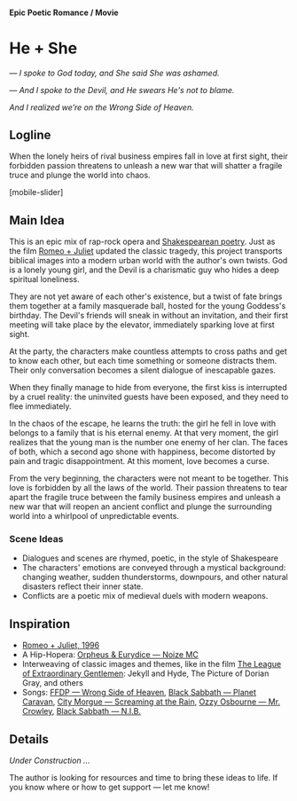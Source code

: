 #### Epic Poetic Romance / Movie

# He + She

*— I spoke to God today, and She said She was ashamed.*

*— And I spoke to the Devil, and He swears He's not to blame.*

*And I realized we’re on the Wrong Side of Heaven.*

## Logline

When the lonely heirs of rival business empires fall in love at first sight, their forbidden passion threatens to unleash a new war that will shatter a fragile truce and plunge the world into chaos.

[mobile-slider]

## Main Idea

This is an epic mix of rap-rock opera and [Shakespearean poetry](https://en.wikipedia.org/wiki/William_Shakespeare). Just as the film [Romeo + Juliet](https://www.imdb.com/title/tt0117509/) updated the classic tragedy, this project transports biblical images into a modern urban world with the author's own twists. God is a lonely young girl, and the Devil is a charismatic guy who hides a deep spiritual loneliness.

They are not yet aware of each other's existence, but a twist of fate brings them together at a family masquerade ball, hosted for the young Goddess's birthday. The Devil's friends will sneak in without an invitation, and their first meeting will take place by the elevator, immediately sparking love at first sight.

At the party, the characters make countless attempts to cross paths and get to know each other, but each time something or someone distracts them. Their only conversation becomes a silent dialogue of inescapable gazes.

When they finally manage to hide from everyone, the first kiss is interrupted by a cruel reality: the uninvited guests have been exposed, and they need to flee immediately.

In the chaos of the escape, he learns the truth: the girl he fell in love with belongs to a family that is his eternal enemy. At that very moment, the girl realizes that the young man is the number one enemy of her clan. The faces of both, which a second ago shone with happiness, become distorted by pain and tragic disappointment. At this moment, love becomes a curse.

From the very beginning, the characters were not meant to be together. This love is forbidden by all the laws of the world. Their passion threatens to tear apart the fragile truce between the family business empires and unleash a new war that will reopen an ancient conflict and plunge the surrounding world into a whirlpool of unpredictable events.

### Scene Ideas

- Dialogues and scenes are rhymed, poetic, in the style of Shakespeare
- The characters' emotions are conveyed through a mystical background: changing weather, sudden thunderstorms, downpours, and other natural disasters reflect their inner state.
- Conflicts are a poetic mix of medieval duels with modern weapons.

## Inspiration

- [Romeo + Juliet, 1996](https://www.imdb.com/title/tt0117509/)
- A Hip-Hopera: [Orpheus & Eurydice — Noize MC](https://www.youtube.com/watch?v=TbMYvqA8Tj4)
- Interweaving of classic images and themes, like in the film [The League of Extraordinary Gentlemen](https://www.imdb.com/title/tt0311429/): Jekyll and Hyde, The Picture of Dorian Gray, and others
- Songs: [FFDP — Wrong Side of Heaven](https://open.spotify.com/track/11Ojp7JniVvwd0gmgvyKkd?si=_gtX3nIgTeOAt1k6oQf8Jg), [Black Sabbath — Planet Caravan](https://open.spotify.com/track/4VAAXfLf8YPiO1LzyYnMKb?si=H0yObqdcSwCUoofQdVV40g), [City Morgue — Screaming at the Rain](https://open.spotify.com/track/6dIMYXE0iAoXfjQGU1aFdy?si=rYTE-KXxTc2y6L4JSgZ-qw), [Ozzy Osbourne — Mr. Crowley](https://open.spotify.com/track/2ov8L95QD25TLpZAZPYWXL?si=FYXiBytqTp6G4HuEqX9B6A), [Black Sabbath — N.I.B.](https://open.spotify.com/track/3XclwoQxz4p6Dl7VUf90KW?si=6FHvsCUZREOZ4LxJcTXKfA)

## Details

*Under Construction …*

The author is looking for resources and time to bring these ideas to life. If you know where or how to get support — let me know!